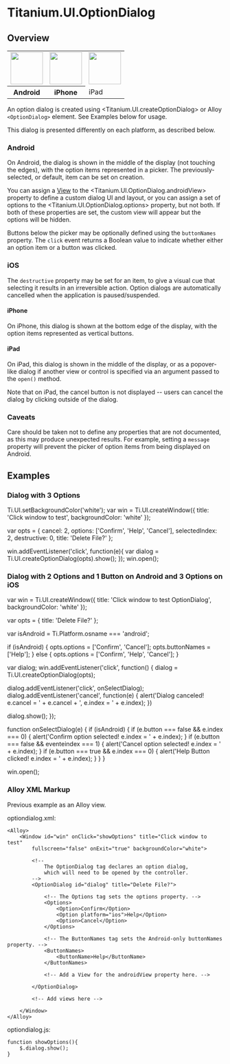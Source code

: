 # Titanium.UI.OptionDialog

<ProxySummary/>

## Overview

<table id="platformComparison">
  <tr>
    <td><img src="images/optiondialog/optiondialog_android.png" height="75" /></td>
    <td><img src="images/optiondialog/optiondialog_iphone.png" height="75" /></td>
    <td><img src="images/optiondialog/optiondialog_ipad.png" height="75" /></td>
  </tr>
  <tr><th>Android</th><th>iPhone</th><td>iPad</td></tr>
</table>

An option dialog is created using <Titanium.UI.createOptionDialog> or Alloy `<OptionDialog>`
element. See Examples below for usage.

This dialog is presented differently on each platform, as described below.

### Android

On Android, the dialog is shown in the middle of the display (not touching the edges),
with the option items represented in a picker. The previously-selected, or default, item can be
set on creation.

You can assign a [View](Titanium.UI.View) to the <Titanium.UI.OptionDialog.androidView> property
to define a custom dialog UI and layout, or you can assign a set of options to the
<Titanium.UI.OptionDialog.options> property, but not both. If both of these properties are set, the custom view
will appear but the options will be hidden.

Buttons below the picker may be optionally defined using the `buttonNames` property.
The `click` event returns a Boolean value to indicate whether either an option item or a button was clicked.

### iOS

The `destructive` property may be set for an item, to give a visual cue that selecting it
results in an irreversible action. Option dialogs are automatically cancelled when the application is paused/suspended.

#### iPhone

On iPhone, this dialog is shown at the bottom edge of the display, with the option items
represented as vertical buttons.

#### iPad

On iPad, this dialog is shown in the middle of the display, or as a popover-like dialog if
another view or control is specified via an argument passed to the `open()` method.

Note that on iPad, the cancel button is not displayed -- users can cancel the dialog
by clicking outside of the dialog.

### Caveats

Care should be taken not to define any properties that are not documented, as this may produce
unexpected results. For example, setting a `message` property will prevent the picker of option
items from being displayed on Android.

## Examples

### Dialog with 3 Options

Ti.UI.setBackgroundColor('white');
var win = Ti.UI.createWindow({
  title: 'Click window to test',
  backgroundColor: 'white'
});

var opts = {
  cancel: 2,
  options: ['Confirm', 'Help', 'Cancel'],
  selectedIndex: 2,
  destructive: 0,
  title: 'Delete File?'
};

win.addEventListener('click', function(e){
  var dialog = Ti.UI.createOptionDialog(opts).show();
});
win.open();

### Dialog with 2 Options and 1 Button on Android and 3 Options on iOS

var win = Ti.UI.createWindow({
  title: 'Click window to test OptionDialog',
  backgroundColor: 'white'
});

var opts = {
  title: 'Delete File?'
};

var isAndroid = Ti.Platform.osname === 'android';

if (isAndroid) {
  opts.options = ['Confirm', 'Cancel'];
  opts.buttonNames = ['Help'];
} else {
  opts.options = ['Confirm', 'Help', 'Cancel'];
}

var dialog;
win.addEventListener('click', function() {
  dialog = Ti.UI.createOptionDialog(opts);

  dialog.addEventListener('click', onSelectDialog);
  dialog.addEventListener('cancel', function(e) {
    alert('Dialog canceled! e.cancel = ' + e.cancel + ', e.index = ' + e.index);
  })

   dialog.show();
});

function onSelectDialog(e) {
  if (isAndroid) {
    if (e.button === false && e.index === 0) {
      alert('Confirm option selected! e.index = ' + e.index);
    }
    if (e.button === false && eventeindex === 1) {
      alert('Cancel option selected! e.index = ' + e.index);
    }
    if (e.button === true && e.index === 0) {
      alert('Help Button clicked! e.index = ' + e.index);
    }
  }
}

win.open();

### Alloy XML Markup

Previous example as an Alloy view.

optiondialog.xml:

    <Alloy>
        <Window id="win" onClick="showOptions" title="Click window to test"
            fullscreen="false" onExit="true" backgroundColor="white">

            <!--
                The OptionDialog tag declares an option dialog,
                which will need to be opened by the controller.
            -->
            <OptionDialog id="dialog" title="Delete File?">

                <!-- The Options tag sets the options property. -->
                <Options>
                    <Option>Confirm</Option>
                    <Option platform="ios">Help</Option>
                    <Option>Cancel</Option>
                </Options>

                <!-- The ButtonNames tag sets the Android-only buttonNames property. -->
                <ButtonNames>
                    <ButtonName>Help</ButtonName>
                </ButtonNames>

                <!-- Add a View for the androidView property here. -->

            </OptionDialog>

            <!-- Add views here -->

        </Window>
    </Alloy>

optiondialog.js:

    function showOptions(){
        $.dialog.show();
    }

<ApiDocs/>
